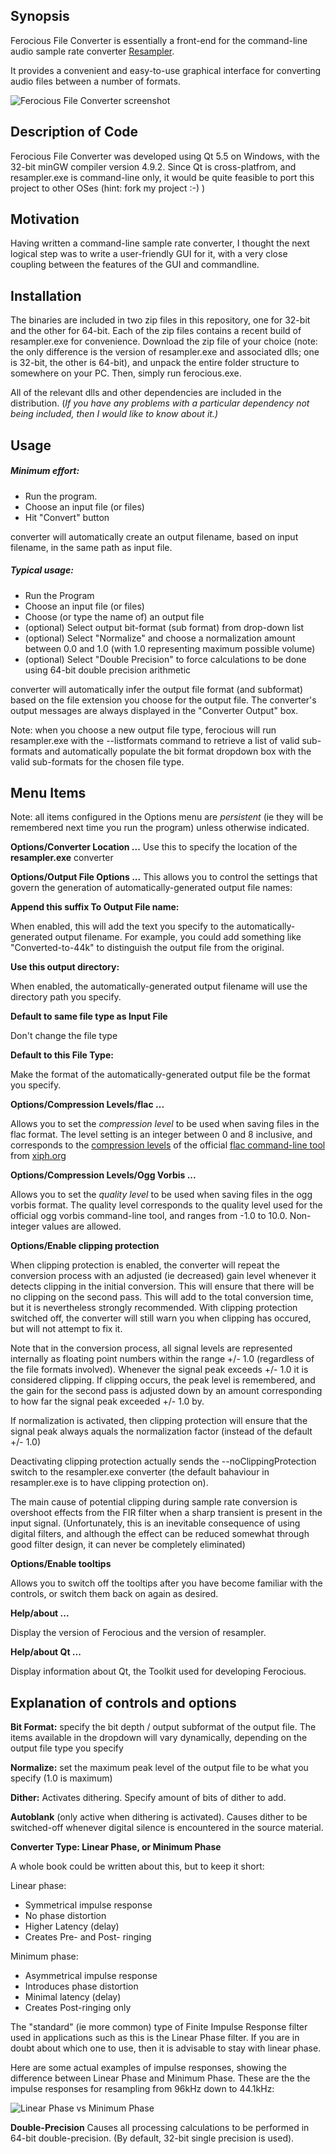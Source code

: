 ## Synopsis


Ferocious File Converter is essentially a front-end for the command-line audio sample rate converter [Resampler](https://github.com/jniemann66/ReSampler "Resampler").

It provides a convenient and easy-to-use graphical interface for converting audio files between a number of formats.

![Ferocious File Converter screenshot](https://github.com/jniemann66/ferocious/blob/master/screenshot.jpg)


## Description of Code

Ferocious File Converter was developed using Qt 5.5 on Windows, with the 32-bit minGW compiler version 4.9.2.
Since Qt is cross-platfrom, and resampler.exe is command-line only, it would be quite feasible to port this project to other OSes (hint: fork my project :-) ) 

## Motivation

Having written a command-line sample rate converter, I thought the next logical step was to write a user-friendly GUI for it, with a very close coupling between the features of the GUI and commandline.

## Installation

The binaries are included in two zip files in this repository, one for 32-bit and the other for 64-bit. Each of the zip files contains a recent build of resampler.exe for convenience. Download the zip file of your choice (note: the only difference is the version of resampler.exe and associated dlls; one is 32-bit, the other is 64-bit), and unpack the entire folder structure to somewhere on your PC. Then, simply run ferocious.exe. 

All of the relevant dlls and other dependencies are included in the distribution. (*If you have any problems with a particular dependency not being included, then I would like to know about it.)* 

## Usage

##### Minimum effort: #####

- Run the program. 
- Choose an input file (or files)
- Hit "Convert" button 

converter will automatically create an output filename, based on input filename, in the same path as input file.

##### Typical usage: #####
- Run the Program
- Choose an input file (or files)
- Choose (or type the name of) an output file
- (optional) Select output bit-format (sub format) from drop-down list
- (optional) Select "Normalize" and choose a normalization amount between 0.0 and 1.0 (with 1.0 representing maximum possible volume)
- (optional) Select "Double Precision" to force calculations to be done using 64-bit double precision arithmetic

converter will automatically infer the output file format (and subformat) based on the file extension you choose for the output file. The converter's output messages are always displayed in the "Converter Output" box.

Note: when you choose a new output file type, ferocious will run resampler.exe with the --listformats <extension> command to retrieve a list of valid sub-formats and automatically populate the bit format dropdown box with the valid sub-formats for the chosen file type.

## Menu Items

Note: all items configured in the Options menu are *persistent* (ie they will be remembered next time you run the program) unless otherwise indicated.

**Options/Converter Location ...**   Use this to specify the location of the **resampler.exe** converter


**Options/Output File Options ...** This allows you to control the settings that govern the generation of automatically-generated output file names:

**Append this suffix To Output File name:**

When enabled, this will add the text you specify to the automatically-generated output filename. For example, you could add something like "Converted-to-44k" to distinguish the output file from the original.

**Use this output directory:**

When enabled, the automatically-generated output filename will use the directory path you specify.

**Default to same file type as Input File**

Don't change the file type

**Default to this File Type:**

Make the format of the automatically-generated output file be the format you specify.

**Options/Compression Levels/flac ...**

Allows you to set the *compression level* to be used when saving files in the flac format. The level setting is an integer between 0 and 8 inclusive, and corresponds to the [compression levels](https://xiph.org/flac/documentation_tools_flac.html#encoding_options "compression levels") of the official [flac command-line tool ](https://xiph.org/flac/index.html "FLAC command-line tool") from [xiph.org](https://xiph.org/ "xiph.org")

**Options/Compression Levels/Ogg Vorbis ...**

Allows you to set the *quality level* to be used when saving files in the ogg vorbis format. The quality level corresponds to the quality level used for the official ogg vorbis command-line tool, and ranges from -1.0 to 10.0. Non-integer values are allowed.

**Options/Enable clipping protection**

When clipping protection is enabled, the converter will repeat the conversion process with an adjusted (ie decreased) gain level whenever it detects clipping in the initial conversion. This will ensure that there will be no clipping on the second pass. This will add to the total conversion time, but it is nevertheless strongly recommended. With clipping protection switched off, the converter will still warn you when clipping has occured, but will not attempt to fix it. 

Note that in the conversion process, all signal levels are represented internally as floating point numbers within the range +/- 1.0 (regardless of the file formats involved). Whenever the signal peak exceeds +/- 1.0 it is considered clipping. If clipping occurs, the peak level is remembered, and the gain for the second pass is adjusted down by an amount corresponding to how far the signal peak exceeded +/- 1.0 by.

If normalization is activated, then clipping protection will ensure that the signal peak always aquals the normalization factor (instead of the default +/- 1.0)

Deactivating clipping protection actually sends the --noClippingProtection switch to the resampler.exe converter (the default bahaviour in resampler.exe is to have clipping protection on).

The main cause of potential clipping during sample rate conversion is overshoot effects from the FIR filter when a sharp transient is present in the input signal. (Unfortunately, this is an inevitable consequence of using digital filters, and although the effect can be reduced somewhat through good filter design, it can never be completely eliminated)    

**Options/Enable tooltips**

Allows you to switch off the tooltips after you have become familiar with the controls, or switch them back on again as desired.


**Help/about ...**

Display the version of Ferocious and the version of resampler.

**Help/about Qt ...**

Display information about Qt, the Toolkit used for developing Ferocious.

## Explanation of controls and options

**Bit Format:** specify the bit depth / output subformat of the output file. The items available in the dropdown will vary dynamically, depending on the output file type you specify

**Normalize:** set the maximum peak level of the output file to be what you specify (1.0 is maximum)

**Dither:** Activates dithering. Specify amount of bits of dither to add.

**Autoblank** (only active when dithering is activated). Causes dither to be switched-off whenever digital silence is encountered in the source material.

**Converter Type: Linear Phase, or Minimum Phase**

A whole book could be written about this, but to keep it short:

Linear phase:

- Symmetrical impulse response
- No phase distortion
- Higher Latency (delay)
- Creates Pre- and Post- ringing

Minimum phase: 

- Asymmetrical impulse response
- Introduces phase distortion
- Minimal latency (delay)
- Creates Post-ringing only

The "standard" (ie more common) type of Finite Impulse Response filter used in applications such as this is the Linear Phase filter. If you are in doubt about which one to use, then it is advisable to stay with linear phase.

Here are some actual examples of impulse responses, showing the difference between Linear Phase and Minimum Phase. These are the the impulse responses for resampling from 96kHz down to 44.1kHz:

![Linear Phase vs Minimum Phase](https://github.com/jniemann66/ferocious/blob/master/LinearPhaseVsMinPhase.JPG)

**Double-Precision** Causes all processing calculations to be performed in 64-bit double-precision. (By default, 32-bit single precision is used).




